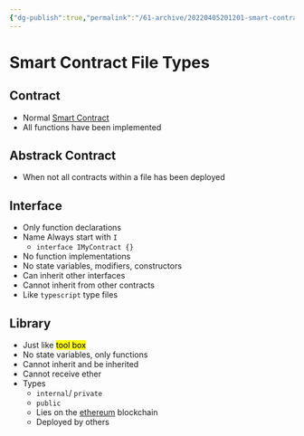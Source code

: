 ```yaml
---
{"dg-publish":true,"permalink":"/61-archive/20220405201201-smart-contract-file-types/","dgHomeLink":true,"dgPassFrontmatter":false}
---
```



# Smart Contract File Types

## Contract

- Normal [Smart Contract](20220327121426%20Smart%20Contract.md)
- All functions have been implemented

## Abstrack Contract

- When not all contracts within a file has been deployed

## Interface

- Only function declarations
- Name Always start with `I`
  - `interface IMyContract {}`
- No function implementations
- No state variables, modifiers, constructors
- Can inherit other interfaces
- Cannot inherit from other contracts
- Like `typescript` type files

## Library

- Just like <mark class="hltr-red">tool box </mark>
- No state variables, only functions
- Cannot inherit and be inherited
- Cannot receive ether
- Types
  - `internal`/ `private`
  - `public`
  - Lies on the [ethereum](20220327120946-ethereum.md) blockchain
  - Deployed by others

